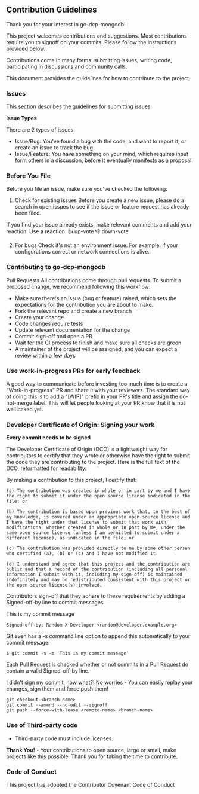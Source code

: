## Contribution Guidelines

Thank you for your interest in go-dcp-mongodb!

This project welcomes contributions and suggestions. Most contributions require you to signoff on your commits. Please
follow the instructions provided below.

Contributions come in many forms: submitting issues, writing code, participating in discussions and community calls.

This document provides the guidelines for how to contribute to the project.

### Issues

This section describes the guidelines for submitting issues

**Issue Types**

There are 2 types of issues:

- Issue/Bug: You've found a bug with the code, and want to report it, or create an issue to track the bug.
- Issue/Feature: You have something on your mind, which requires input form others in a discussion, before it eventually
  manifests as a proposal.

### Before You File

Before you file an issue, make sure you've checked the following:

1. Check for existing issues
   Before you create a new issue, please do a search in open issues to see if the issue or feature request has already
   been filed.

If you find your issue already exists, make relevant comments and add your reaction. Use a reaction:
👍 up-vote
👎 down-vote

2. For bugs
   Check it's not an environment issue. For example, if your configurations correct or network connections is alive.

### Contributing to go-dcp-mongodb

Pull Requests
All contributions come through pull requests. To submit a proposed change, we recommend following this workflow:

- Make sure there's an issue (bug or feature) raised, which sets the expectations for the contribution you are about to
  make.
- Fork the relevant repo and create a new branch
- Create your change
- Code changes require tests
- Update relevant documentation for the change
- Commit sign-off and open a PR
- Wait for the CI process to finish and make sure all checks are green
- A maintainer of the project will be assigned, and you can expect a review within a few days

### Use work-in-progress PRs for early feedback

A good way to communicate before investing too much time is to create a "Work-in-progress" PR and share it with your
reviewers. The standard way of doing this is to add a "[WIP]" prefix in your PR's title and assign the do-not-merge
label. This will let people looking at your PR know that it is not well baked yet.

### Developer Certificate of Origin: Signing your work

**Every commit needs to be signed**

The Developer Certificate of Origin (DCO) is a lightweight way for contributors to certify that they wrote or otherwise
have the right to submit the code they are contributing to the project. Here is the full text of the DCO, reformatted
for readability:

By making a contribution to this project, I certify that:

    (a) The contribution was created in whole or in part by me and I have the right to submit it under the open source license indicated in the file; or

    (b) The contribution is based upon previous work that, to the best of my knowledge, is covered under an appropriate open source license and I have the right under that license to submit that work with modifications, whether created in whole or in part by me, under the same open source license (unless I am permitted to submit under a different license), as indicated in the file; or

    (c) The contribution was provided directly to me by some other person who certified (a), (b) or (c) and I have not modified it.

    (d) I understand and agree that this project and the contribution are public and that a record of the contribution (including all personal information I submit with it, including my sign-off) is maintained indefinitely and may be redistributed consistent with this project or the open source license(s) involved.

Contributors sign-off that they adhere to these requirements by adding a Signed-off-by line to commit messages.

This is my commit message

    Signed-off-by: Random X Developer <random@developer.example.org>

Git even has a -s command line option to append this automatically to your commit message:

    $ git commit -s -m 'This is my commit message'

Each Pull Request is checked whether or not commits in a Pull Request do contain a valid Signed-off-by line.

I didn't sign my commit, now what?!
No worries - You can easily replay your changes, sign them and force push them!

    git checkout <branch-name>
    git commit --amend --no-edit --signoff
    git push --force-with-lease <remote-name> <branch-name>

### Use of Third-party code

- Third-party code must include licenses.

**Thank You!** - Your contributions to open source, large or small, make projects like this possible. Thank you for
taking the time to contribute.

### Code of Conduct

This project has adopted the Contributor Covenant Code of Conduct